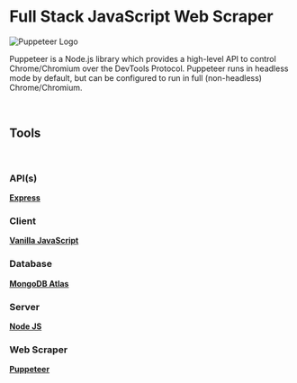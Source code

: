 # Full Stack JavaScript Web Scraper

![Puppeteer Logo](https://user-images.githubusercontent.com/10379601/29446482-04f7036a-841f-11e7-9872-91d1fc2ea683.png)

<p>Puppeteer is a Node.js library which provides a high-level API to control Chrome/Chromium over the DevTools Protocol. Puppeteer runs in headless mode by default, but can be configured to run in full (non-headless) Chrome/Chromium.</p>

<br>

## Tools

<br>

### API(s)

**[Express](https://expressjs.com/)**

### Client

**[Vanilla JavaScript](https://developer.mozilla.org/en-US/docs/Web/javascript)**

### Database

**[MongoDB Atlas](https://www.mongodb.com/atlas)**

### Server

**[Node JS](https://node.js)**

### Web Scraper

**[Puppeteer](https://github.com/puppeteer/puppeteer/tree/main#readme)**

<br>

